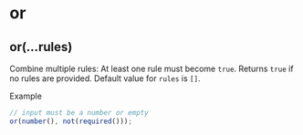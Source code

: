 # or

## or(...rules)

Combine multiple rules: At least one rule must become `true`. Returns `true` if no rules are provided. Default value for `rules` is `[]`.

Example

```js
// input must be a number or empty
or(number(), not(required()));
```
